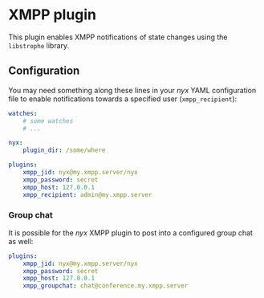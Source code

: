 
# XMPP plugin

This plugin enables XMPP notifications of state changes using the `libstrophe`
library.


## Configuration

You may need something along these lines in your *nyx* YAML configuration file
to enable notifications towards a specified user (`xmpp_recipient`):

```yaml
watches:
    # some watches
    # ...

nyx:
    plugin_dir: /some/where

plugins:
    xmpp_jid: nyx@my.xmpp.server/nyx
    xmpp_password: secret
    xmpp_host: 127.0.0.1
    xmpp_recipient: admin@my.xmpp.server
```


### Group chat

It is possible for the *nyx* XMPP plugin to post into a configured group chat as
well:

```yaml
plugins:
    xmpp_jid: nyx@my.xmpp.server/nyx
    xmpp_password: secret
    xmpp_host: 127.0.0.1
    xmpp_groupchat: chat@conference.my.xmpp.server
```
